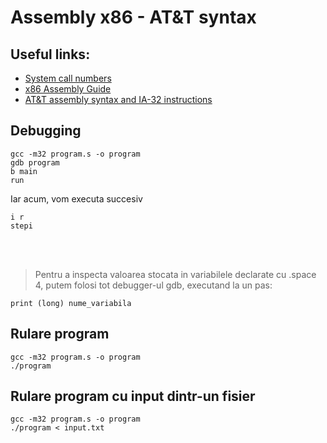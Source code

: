 # Assembly x86 - AT&T syntax

## Useful links:

- [System call numbers](https://github.com/opennetworklinux/linux-3.8.13/blob/master/arch/sh/include/uapi/asm/unistd_32.h)
- [x86 Assembly Guide](http://flint.cs.yale.edu/cs421/papers/x86-asm/asm.html)
- [AT&T assembly syntax and IA-32 instructions](https://gist.github.com/mishurov/6bcf04df329973c15044)

## Debugging
```
gcc -m32 program.s -o program 
gdb program
b main 
run 
```
Iar acum, vom executa succesiv
```
i r 
stepi
```  
<br/>
<br/>

> Pentru a inspecta valoarea stocata in variabilele declarate cu .space 4, putem
folosi tot debugger-ul gdb, executand la un pas:
```
print (long) nume_variabila
```

## Rulare program
```
gcc -m32 program.s -o program 
./program
```
## Rulare program cu input dintr-un fisier
```
gcc -m32 program.s -o program 
./program < input.txt
```

